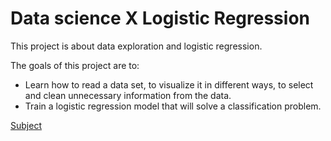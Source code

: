 # Data science X Logistic Regression
This project is about data exploration and logistic regression.

The goals of this project are to:
- Learn how to read a data set, to visualize it in different ways, to select and clean unnecessary information from the data.
- Train a logistic regression model that will solve a classification problem.

[Subject](assets/subject.pdf)